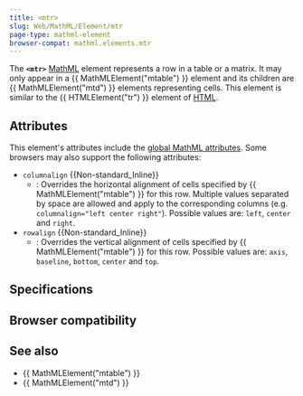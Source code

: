 ```yaml
---
title: <mtr>
slug: Web/MathML/Element/mtr
page-type: mathml-element
browser-compat: mathml.elements.mtr
---
```




The **`<mtr>`** [MathML](/Web/MathML) element represents a row in a table or a matrix. It may only appear in a {{ MathMLElement("mtable") }} element and its children are {{ MathMLElement("mtd") }} elements representing cells. This element is similar to the {{ HTMLElement("tr") }} element of [HTML](/Web/HTML).

## Attributes

This element's attributes include the [global MathML attributes](/Web/MathML/Global_attributes). Some browsers may also support the following attributes:

- `columnalign` {{Non-standard_Inline}}
  - : Overrides the horizontal alignment of cells specified by {{ MathMLElement("mtable") }} for this row. Multiple values separated by space are allowed and apply to the corresponding columns (e.g. `columnalign="left center right"`). Possible values are: `left`, `center` and `right`.
- `rowalign` {{Non-standard_Inline}}
  - : Overrides the vertical alignment of cells specified by {{ MathMLElement("mtable") }} for this row. Possible values are: `axis`, `baseline`, `bottom`, `center` and `top`.

## Specifications



## Browser compatibility



## See also

- {{ MathMLElement("mtable") }}
- {{ MathMLElement("mtd") }}
